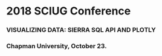 # 2018 SCIUG Conference  
### VISUALIZING DATA: SIERRA SQL API AND PLOTLY
### Chapman University, October 23.

